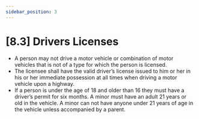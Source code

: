 ```yaml
---
sidebar_position: 3
---
```

# [8.3] Drivers Licenses

- A person may not drive a motor vehicle or combination of motor vehicles that is not of a type for which the person is licensed.
- The licensee shall have the valid driver’s license issued to him or her in his or her immediate possession at all times when driving a motor vehicle upon a highway.
- If a person is under the age of 18 and older than 16 they must have a driver’s permit for six months. A minor must have an adult 21 years or old in the vehicle. A minor can not have anyone under 21 years of age in the vehicle unless accompanied by a parent.
